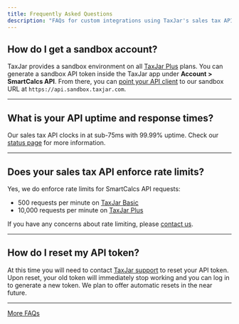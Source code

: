 ```yaml
---
title: Frequently Asked Questions
description: "FAQs for custom integrations using TaxJar's sales tax API."
---
```


## How do I get a sandbox account?

TaxJar provides a sandbox environment on all [TaxJar Plus](https://www.taxjar.com/plus/) plans. You can generate a sandbox API token inside the TaxJar app under **Account > SmartCalcs API**. From there, you can [point your API client](/api/reference/#sandbox-environment) to our sandbox URL at `https://api.sandbox.taxjar.com`.

---

## What is your API uptime and response times?

Our sales tax API clocks in at sub-75ms with 99.99% uptime. Check our [status page](https://status.taxjar.com/) for more information.

---

## Does your sales tax API enforce rate limits?

Yes, we do enforce rate limits for SmartCalcs API requests:

- 500 requests per minute on [TaxJar Basic](https://www.taxjar.com/pricing/)
- 10,000 requests per minute on [TaxJar Plus](https://www.taxjar.com/plus/)

If you have any concerns about rate limiting, please [contact us](https://www.taxjar.com/contact/).

---

## How do I reset my API token?

At this time you will need to contact [TaxJar support](https://www.taxjar.com/contact/) to reset your API token. Upon reset, your old token will immediately stop working and you can log in to generate a new token. We plan to offer automatic resets in the near future.

---

<a href="https://support.taxjar.com/knowledge_base/categories/smartcalcs" class="btn" target="_blank">More FAQs</a>
